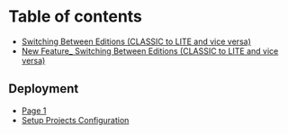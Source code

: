 # Table of contents

* [Switching Between Editions (CLASSIC to LITE and vice versa)](README.md)
* [New Feature\_ Switching Between Editions (CLASSIC to LITE and vice versa)](new-feature\_-switching-between-editions-classic-to-lite-and-vice-versa.md)

## Deployment

* [Page 1](deployment/page-1.md)
* [Setup Projects Configuration](deployment/setup-projects-configuration.md)
